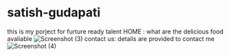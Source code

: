 # satish-gudapati
this is my porject for furture ready talent
HOME :
what are the delicious food avaliable
![Screenshot (3)](https://user-images.githubusercontent.com/106639733/184328870-8c9982f1-53b5-4f1d-9219-d30fe0157b90.png)
contact us:
details are provided to contact me
![Screenshot (4)](https://user-images.githubusercontent.com/106639733/184329056-6548ffc4-0d51-461c-ba57-5c234f7034bb.png)

